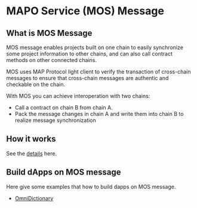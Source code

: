 # MAPO Service (MOS) Message

## What is MOS Message

MOS message enables projects built on one chain to easily synchronize some project information to other chains, and can also call contract methods on other connected chains.

MOS uses MAP Protocol light client to verify the transaction of cross-chain messages to ensure that cross-chain messages are authentic and checkable on the chain.

With MOS you can achieve interoperation with two chains:

- Call a contract on chain B from chain A.
- Pack the message changes in chain A and write them into chain B to realize message synchronization

## How it works

See the [details](/develop/mos/message/cross-chain-message.md) here.

## Build dApps on MOS message
Here give some examples that how to build dapps on MOS message.
* [OmniDictionary](/develop/mos/examples/OmniDictionary.md)
